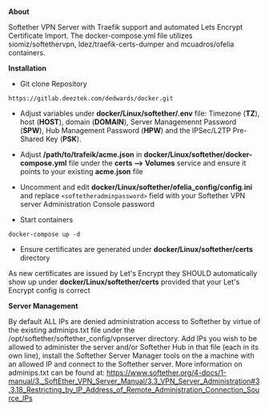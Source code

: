 **About**

Softether VPN Server with Traefik support and automated Lets Encrypt Certificate Import. The docker-compose.yml file utilizes siomiz/softethervpn, ldez/traefik-certs-dumper and mcuadros/ofelia containers.

**Installation**


*  Git clone Repository

`https://gitlab.deeztek.com/dedwards/docker.git`


*  Adjust variables under **docker/Linux/softether/.env** file: Timezone (**TZ**), host (**HOST**), domain (**DOMAIN**), Server Managemennt Password (**SPW**), Hub Management Password (**HPW**) and the IPSec/L2TP Pre-Shared Key (**PSK**).


*  Adjust **/path/to/trafeik/acme.json** in **docker/Linux/softether/docker-compose.yml** file under the **certs --> Volumes** service and ensure it points to your existing **acme.json** file
*  Uncomment and edit **docker/Linux/softether/ofelia_config/config.ini** and replace `<softetheradminpassword>` field with your Softether VPN server Administration Console password
*  Start containers

`docker-compose up -d`

*  Ensure certificates are generated under **docker/Linux/softether/certs** directory

As new certificates are issued by Let's Encrypt they SHOULD automatically show up under **docker/Linux/softether/certs** provided that your Let's Encrypt config is correct

**Server Management**

By default ALL IPs are denied administration access to Softether by virtue of the existing adminips.txt file under the /opt/softether/softether_config/vpnserver directory. Add IPs you wish to be allowed to administer the server and/or Softether Hub in that file (each in its own line), install the Softether Server Manager tools on the a machine with an allowed IP and connect to the Softether server. More information on adminips.txt can be found at: https://www.softether.org/4-docs/1-manual/3._SoftEther_VPN_Server_Manual/3.3_VPN_Server_Administration#3.3.18_Restricting_by_IP_Address_of_Remote_Administration_Connection_Source_IPs

